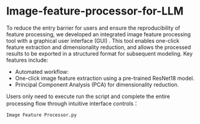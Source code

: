 # Image-feature-processor-for-LLM
To reduce the entry barrier for users and ensure the reproducibility of feature processing, we developed an integrated image feature processing tool with a graphical user interface (GUI) .  This tool enables one-click feature extraction and dimensionality reduction, and allows the processed results to be exported in a structured format for subsequent modeling. Key features include:

* Automated workflow:
* One-click image feature extraction using a pre-trained ResNet18 model.
* Principal Component Analysis (PCA) for dimensionality reduction.


Users only need to execute run the script and complete the entire processing flow through intuitive interface controls：
```sh
Image Feature Processor.py
```
